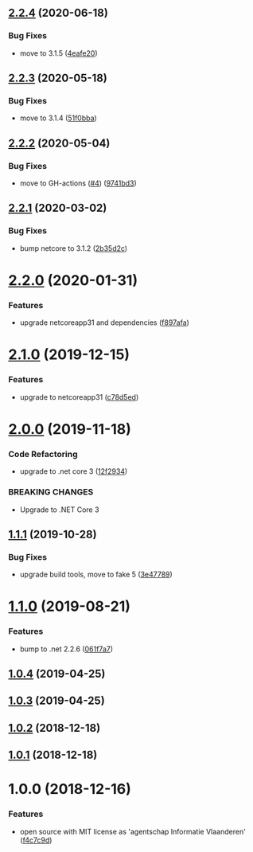 ## [2.2.4](https://github.com/informatievlaanderen/deterministic-guid-generator/compare/v2.2.3...v2.2.4) (2020-06-18)


### Bug Fixes

* move to 3.1.5 ([4eafe20](https://github.com/informatievlaanderen/deterministic-guid-generator/commit/4eafe20d59c5a81996ba39c9c41ad8ada6e4457d))

## [2.2.3](https://github.com/informatievlaanderen/deterministic-guid-generator/compare/v2.2.2...v2.2.3) (2020-05-18)


### Bug Fixes

* move to 3.1.4 ([51f0bba](https://github.com/informatievlaanderen/deterministic-guid-generator/commit/51f0bbae193a79a878677051f003b0734a57bd47))

## [2.2.2](https://github.com/informatievlaanderen/deterministic-guid-generator/compare/v2.2.1...v2.2.2) (2020-05-04)


### Bug Fixes

* move to GH-actions ([#4](https://github.com/informatievlaanderen/deterministic-guid-generator/issues/4)) ([9741bd3](https://github.com/informatievlaanderen/deterministic-guid-generator/commit/9741bd34b8a7f23ca224e8ce3ff9c5f57eb91a78))

## [2.2.1](https://github.com/informatievlaanderen/deterministic-guid-generator/compare/v2.2.0...v2.2.1) (2020-03-02)


### Bug Fixes

* bump netcore to 3.1.2 ([2b35d2c](https://github.com/informatievlaanderen/deterministic-guid-generator/commit/2b35d2c867287b8f48f3c15d815ec4f0bcf054b5))

# [2.2.0](https://github.com/informatievlaanderen/deterministic-guid-generator/compare/v2.1.0...v2.2.0) (2020-01-31)


### Features

* upgrade netcoreapp31 and dependencies ([f897afa](https://github.com/informatievlaanderen/deterministic-guid-generator/commit/f897afa0ad6565542439eca49e55f6a737ddb784))

# [2.1.0](https://github.com/informatievlaanderen/deterministic-guid-generator/compare/v2.0.0...v2.1.0) (2019-12-15)


### Features

* upgrade to netcoreapp31 ([c78d5ed](https://github.com/informatievlaanderen/deterministic-guid-generator/commit/c78d5ed17a3b9c1b532461eea8aa6dc5cc85cf7e))

# [2.0.0](https://github.com/informatievlaanderen/deterministic-guid-generator/compare/v1.1.1...v2.0.0) (2019-11-18)


### Code Refactoring

* upgrade to .net core 3 ([12f2934](https://github.com/informatievlaanderen/deterministic-guid-generator/commit/12f2934))


### BREAKING CHANGES

* Upgrade to .NET Core 3

## [1.1.1](https://github.com/informatievlaanderen/deterministic-guid-generator/compare/v1.1.0...v1.1.1) (2019-10-28)


### Bug Fixes

* upgrade build tools, move to fake 5 ([3e47789](https://github.com/informatievlaanderen/deterministic-guid-generator/commit/3e47789))

# [1.1.0](https://github.com/informatievlaanderen/deterministic-guid-generator/compare/v1.0.4...v1.1.0) (2019-08-21)


### Features

* bump to .net 2.2.6 ([061f7a7](https://github.com/informatievlaanderen/deterministic-guid-generator/commit/061f7a7))

## [1.0.4](https://github.com/informatievlaanderen/deterministic-guid-generator/compare/v1.0.3...v1.0.4) (2019-04-25)

## [1.0.3](https://github.com/informatievlaanderen/deterministic-guid-generator/compare/v1.0.2...v1.0.3) (2019-04-25)

## [1.0.2](https://github.com/informatievlaanderen/deterministic-guid-generator/compare/v1.0.1...v1.0.2) (2018-12-18)

## [1.0.1](https://github.com/informatievlaanderen/deterministic-guid-generator/compare/v1.0.0...v1.0.1) (2018-12-18)

# 1.0.0 (2018-12-16)


### Features

* open source with MIT license as 'agentschap Informatie Vlaanderen' ([f4c7c9d](https://github.com/informatievlaanderen/deterministic-guid-generator/commit/f4c7c9d))
